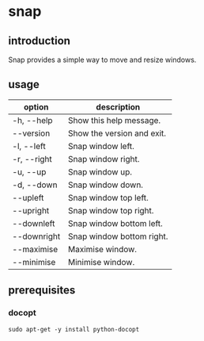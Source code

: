 # snap

## introduction

Snap provides a simple way to move and resize windows.

## usage

|**option** |**description**           |
|-----------|--------------------------|
|-h, --help |Show this help message.   |
|--version  |Show the version and exit.|
|-l, --left |Snap window left.         |
|-r, --right|Snap window right.        |
|-u, --up   |Snap window up.           |
|-d, --down |Snap window down.         |
|--upleft   |Snap window top left.     |
|--upright  |Snap window top right.    |
|--downleft |Snap window bottom left.  |
|--downright|Snap window bottom right. |
|--maximise |Maximise window.          |
|--minimise |Minimise window.          |

## prerequisites

### docopt

    sudo apt-get -y install python-docopt
